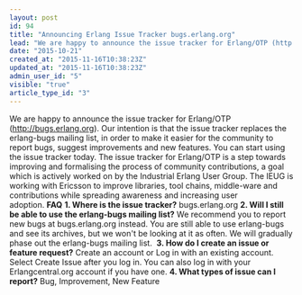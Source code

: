 ```yaml
---
layout: post
id: 94
title: "Announcing Erlang Issue Tracker bugs.erlang.org"
lead: "We are happy to announce the issue tracker for Erlang/OTP (http://bugs.erlang.org). It allows you to report bugs, suggest improvements and new features."
date: "2015-10-21"
created_at: "2015-11-16T10:38:23Z"
updated_at: "2015-11-16T10:38:23Z"
admin_user_id: "5"
visible: "true"
article_type_id: "3"
---
```

We are happy to announce the issue tracker for Erlang/OTP (http://bugs.erlang.org). Our intention is that the issue tracker replaces the erlang-bugs mailing list, in order to make it easier for the community to report bugs, suggest improvements and new features. You can start using the issue tracker today. The issue tracker for Erlang/OTP is a step towards improving and formalising the process of community contributions, a goal which is actively worked on by the Industrial Erlang User Group. The IEUG is working with Ericsson to improve libraries, tool chains, middle-ware and contributions while spreading awareness and increasing user adoption. **FAQ** **1. Where is the issue tracker?** bugs.erlang.org **2. Will I still be able to use the erlang-bugs mailing list?** We recommend you to report new bugs at bugs.erlang.org instead. You are still able to use erlang-bugs and see its archives, but we won't be looking at it as often. We will gradually phase out the erlang-bugs mailing list.  **3. How do I create an issue or feature request?** Create an account or Log in with an existing account. Select Create Issue after you log in. You can also log in with your Erlangcentral.org account if you have one. **4. What types of issue can I report?** Bug, Improvement, New Feature